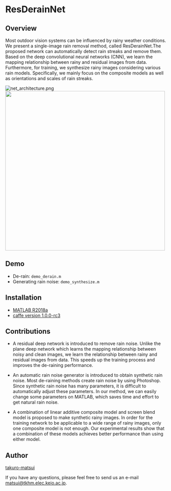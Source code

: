 # ResDerainNet

## Overview
Most outdoor vision systems can be influenced by rainy weather conditions. We present a single-image rain removal method, called ResDerainNet.The proposed network can automatically detect rain streaks and remove them. Based on the deep convolutional neural networks (CNN), we learn the mapping relationship between rainy and residual images from data. Furthermore, for training, we synthesize rainy images considering various rain models. Specifically, we mainly focus on the composite models as well as orientations and scales of rain streaks.

![net_architecture.png](https://qiita-image-store.s3.amazonaws.com/0/238733/4201579a-04cf-1ef2-86f6-4dd6d29a9c9d.png)
<img src="https://qiita-image-store.s3.amazonaws.com/0/238733/dc272717-b7e8-7e3b-a316-9b37daf15fdb.png" width="500">
## Demo
- De-rain:
`demo_derain.m`
- Generating rain noise:
`demo_synthesize.m`

## Installation
- [MATLAB R2018a](https://ww2.mathworks.cn/en/products/new_products/release2018a.html)
- [caffe version 1.0.0-rc3](http://caffe.berkeleyvision.org/)

## Contributions
- A residual deep network is introduced to remove rain noise.
Unlike the plane deep network which learns the mapping relationship between noisy and clean images, we learn the relationship between rainy and residual images from data.
This speeds up the training process and improves the de-raining performance.


- An automatic rain noise generator is introduced to obtain synthetic rain noise.  Most de-raining methods create rain noise by using Photoshop. Since synthetic rain noise has many parameters, it is difficult to automatically adjust these parameters. In our method, we can easily change some parameters on MATLAB, which saves time and effort to get natural rain noise.

- A combination of linear additive composite model and screen blend model is proposed to make synthetic rainy images.  In order for the training network to be applicable to a wide range of rainy images, only one composite model is not enough. Our experimental results show that a combination of these models achieves better performance than using either model.


## Author

[takuro-matsui](https://github.com/takuro-matsui)

If you have any questions, please feel free to send us an e-mail matsui@tkhm.elec.keio.ac.jp.
